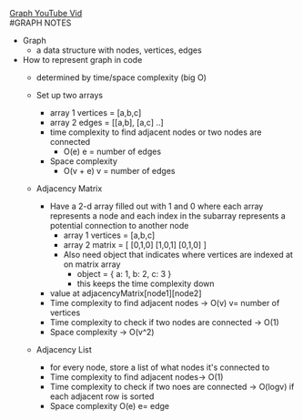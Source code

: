 [Graph YouTube Vid](https://www.youtube.com/watch?v=e4RezPkq3UI)  
#GRAPH NOTES
- Graph
  - a data structure with nodes, vertices, edges
- How to represent graph in code
  - determined by time/space complexity (big O)

  - Set up two arrays
    - array 1 vertices = [a,b,c]
    - array 2 edges = [[a,b], [a,c] ..]
    - time complexity to find adjacent nodes or two nodes are connected
      - O(e) e = number of edges
    - Space complexity 
      - O(v + e) v = number of edges

  - Adjacency Matrix
    - Have a 2-d array filled out with 1 and 0 where each array represents a node and each index in the subarray represents a potential connection to another node
      - array 1 vertices = [a,b,c]
      - array 2 matrix = [
        [0,1,0]
        [1,0,1]
        [0,1,0]
       ]
       - Also need object that indicates where vertices are indexed at on matrix array
         - object = {
              a: 1,
              b: 2,
              c: 3
              }
          - this keeps the time complexity down
    - value at adjacencyMatrix[node1][node2]
    - Time complexity to find adjacent nodes -> O(v) v= number of vertices
    - Time complexity to check if two nodes are connected -> O(1)
    - Space complexity -> O(v^2) 

  - Adjacency List
    - for every node, store a list of what nodes it's connected to
    - Time complexity to find adjacent nodes-> O(1)
    - Time complexity to check if two noes are connected -> O(logv) if each adjacent row is sorted
    - Space complexity O(e) e= edge